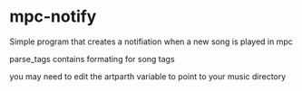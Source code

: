 # mpc-notify

Simple program that creates a notifiation when a new song is played in mpc

parse_tags contains formating for song tags

you may need to edit the artparth variable to point to your music directory
